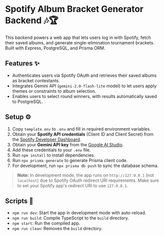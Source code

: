 # Spotify Album Bracket Generator Backend 🎶🏆

This backend powers a web app that lets users log in with Spotify, fetch their saved albums, and generate single-elimination tournament brackets. Built with Express, PostgreSQL, and Prisma ORM.

## Features ✨

- Authenticates users via Spotify OAuth and retrieves their saved albums as bracket contestants.
- Integrates Gemini API (`gemini-2.0-flash-lite` model) to let users apply themes or constraints to album selection.
- Enables users to select round winners, with results automatically saved to PostgreSQL.

## Setup ⚙️

1. Copy `template.env` to `.env` and fill in required environment variables.
2. Obtain your **Spotify API credentials** (Client ID and Client Secret) from the [Spotify Developer Dashboard](https://developer.spotify.com/dashboard/applications).
3. Obtain your **Gemini API key** from the [Google AI Studio](https://aistudio.google.com/app/apikey).
4. Add these credentials to your `.env` file.
5. Run `npm install` to install dependencies.
6. Run `npx prisma generate` to generate Prisma client code.
7. For development, run `npx prisma db push` to sync the database schema.

> **Note:** In development mode, the app runs on `http://127.0.0.1` (not `localhost`) due to Spotify OAuth redirect URI requirements. Make sure to set your Spotify app's redirect URI to use `127.0.0.1`.

## Scripts 📝

- `npm run dev`: Start the app in development mode with auto-reload.
- `npm run build`: Compile TypeScript to the `build` directory.
- `npm start`: Run the compiled app.
- `npm run clean`: Removes the `build` directory.